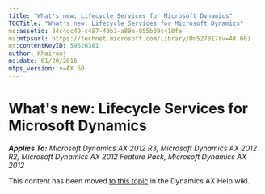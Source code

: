 ```yaml
---
title: "What's new: Lifecycle Services for Microsoft Dynamics"
TOCTitle: "What's new: Lifecycle Services for Microsoft Dynamics"
ms:assetid: 24c4dc40-c487-40b3-a89a-055b39c410fe
ms:mtpsurl: https://technet.microsoft.com/library/Dn527817(v=AX.60)
ms:contentKeyID: 59626381
author: Khairunj
ms.date: 01/20/2016
mtps_version: v=AX.60
---
```


# What's new: Lifecycle Services for Microsoft Dynamics 


_**Applies To:** Microsoft Dynamics AX 2012 R3, Microsoft Dynamics AX 2012 R2, Microsoft Dynamics AX 2012 Feature Pack, Microsoft Dynamics AX 2012_

This content has been moved [to this topic](https://ax.help.dynamics.com/en/wiki/whats-new-lifecycle-services-for-microsoft-dynamics/) in the Dynamics AX Help wiki.

  



